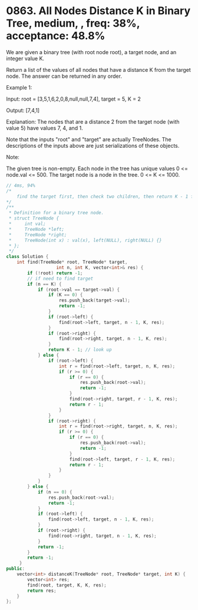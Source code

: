 # 0863. All Nodes Distance K in Binary Tree, medium, , freq: 38%, acceptance: 48.8%

We are given a binary tree (with root node root), a target node, and an integer value K.

Return a list of the values of all nodes that have a distance K from the target node.  The answer can be returned in any order.

 

Example 1:

Input: root = [3,5,1,6,2,0,8,null,null,7,4], target = 5, K = 2

Output: [7,4,1]

Explanation: 
The nodes that are a distance 2 from the target node (with value 5)
have values 7, 4, and 1.



Note that the inputs "root" and "target" are actually TreeNodes.
The descriptions of the inputs above are just serializations of these objects.
 

Note:

The given tree is non-empty.
Each node in the tree has unique values 0 <= node.val <= 500.
The target node is a node in the tree.
0 <= K <= 1000.

```c++
// 4ms, 94%
/*
    find the target first, then check two children, then return K - 1 for parent to check
*/
/**
 * Definition for a binary tree node.
 * struct TreeNode {
 *     int val;
 *     TreeNode *left;
 *     TreeNode *right;
 *     TreeNode(int x) : val(x), left(NULL), right(NULL) {}
 * };
 */
class Solution {
    int find(TreeNode* root, TreeNode* target,
                   int n, int K, vector<int>& res) {
        if (!root) return -1;
        // if need to find target
        if (n == K) {
            if (root->val == target->val) {
                if (K == 0) {
                    res.push_back(target->val);
                    return -1;
                }
                if (root->left) {
                    find(root->left, target, n - 1, K, res);
                }
                if (root->right) {
                    find(root->right, target, n - 1, K, res);
                }
                return K - 1; // look up
            } else {
                if (root->left) {
                    int r = find(root->left, target, n, K, res);
                    if (r >= 0) {
                        if (r == 0) {
                            res.push_back(root->val);
                            return -1;
                        }
                        find(root->right, target, r - 1, K, res);
                        return r - 1;
                    }
                }
                if (root->right) {
                    int r = find(root->right, target, n, K, res);
                    if (r >= 0) {
                        if (r == 0) {
                            res.push_back(root->val);
                            return -1;
                        }
                        find(root->left, target, r - 1, K, res);
                        return r - 1;
                    }
                }
            }
        } else {
            if (n == 0) {
                res.push_back(root->val);
                return -1;
            }
            if (root->left) {
                find(root->left, target, n - 1, K, res);
            }
            if (root->right) {
                find(root->right, target, n - 1, K, res);
            }
            return -1;
        }
        return -1;
     }
public:
    vector<int> distanceK(TreeNode* root, TreeNode* target, int K) {
        vector<int> res;
        find(root, target, K, K, res);
        return res;
    }
};
```

